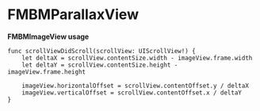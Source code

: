 FMBMParallaxView
================

**FMBMImageView usage**

```
func scrollViewDidScroll(scrollView: UIScrollView!) {
    let deltaX = scrollView.contentSize.width - imageView.frame.width
    let deltaY = scrollView.contentSize.height - imageView.frame.height
    
    imageView.horizontalOffset = scrollView.contentOffset.y / deltaX
    imageView.verticalOffset = scrollView.contentOffset.x / deltaY
}
```